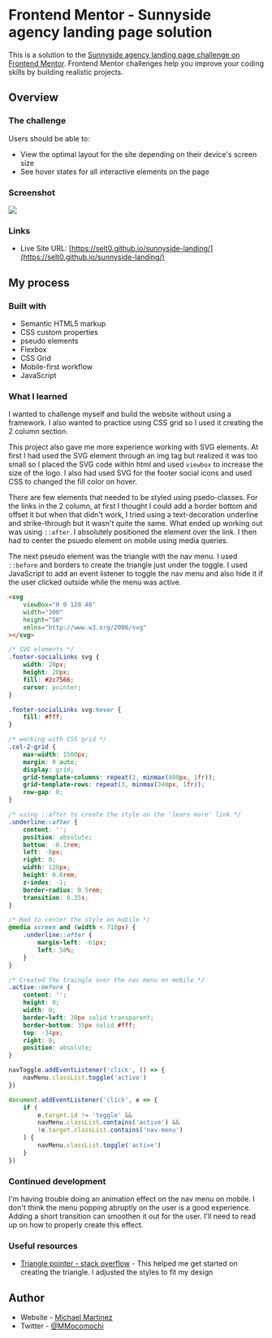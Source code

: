 # Frontend Mentor - Sunnyside agency landing page solution

This is a solution to the [Sunnyside agency landing page challenge on Frontend Mentor](https://www.frontendmentor.io/challenges/sunnyside-agency-landing-page-7yVs3B6ef). Frontend Mentor challenges help you improve your coding skills by building realistic projects.

## Overview

### The challenge

Users should be able to:

- View the optimal layout for the site depending on their device's screen size
- See hover states for all interactive elements on the page

### Screenshot

![](./images/Sunnyside%20Landing.gif)

### Links

- Live Site URL: [https://selt0.github.io/sunnyside-landing/](https://selt0.github.io/sunnyside-landing/)

## My process

### Built with

- Semantic HTML5 markup
- CSS custom properties
- pseudo elements
- Flexbox
- CSS Grid
- Mobile-first workflow
- JavaScript

### What I learned

I wanted to challenge myself and build the website without using a framework. I also wanted to practice using CSS grid so I used it creating the 2 column section.

This project also gave me more experience working with SVG elements. At first I had used the SVG element through an img tag but realized it was too small so I placed the SVG code within html and used <code>viewbox</code> to increase the size of the logo. I also had used SVG for the footer social icons and used CSS to changed the fill color on hover.

There are few elements that needed to be styled using psedo-classes. For the links in the 2 column, at first I thought I could add a border bottom and offset it but when that didn't work, I tried using a text-decoration underline and strike-through but it wasn't quite the same. What ended up working out was using <code>::after</code>. I absolutely positioned the element over the link. I then had to center the psuedo element on mobile using media queries.

The next pseudo element was the triangle with the nav menu. I used <code>::before</code> and borders to create the triangle just under the toggle. I used JavaScript to add an event listener to toggle the nav menu and also hide it if the user clicked outside while the menu was active.

```html
<svg
	viewBox="0 0 120 40"
	width="300"
	height="50"
	xmlns="http://www.w3.org/2000/svg"
></svg>
```

```css
/* SVG elements */
.footer-socialLinks svg {
	width: 20px;
	height: 20px;
	fill: #2c7566;
	cursor: pointer;
}

.footer-socialLinks svg:hover {
	fill: #fff;
}

/* working with CSS grid */
.col-2-grid {
	max-width: 1500px;
	margin: 0 auto;
	display: grid;
	grid-template-columns: repeat(2, minmax(400px, 1fr));
	grid-template-rows: repeat(3, minmax(340px, 1fr));
	row-gap: 0;
}

/* using ::after to create the style on the 'learn more' link */
.underline::after {
	content: '';
	position: absolute;
	bottom: -0.1rem;
	left: -8px;
	right: 0;
	width: 120px;
	height: 0.6rem;
	z-index: -1;
	border-radius: 0.5rem;
	transition: 0.35s;
}

/* Had to center the style on mobile */
@media screen and (width < 710px) {
	.underline::after {
		margin-left: -61px;
		left: 50%;
	}
}

/* Created the traingle over the nav menu on mobile */
.active::before {
	content: '';
	height: 0;
	width: 0;
	border-left: 30px solid transparent;
	border-bottom: 35px solid #fff;
	top: -34px;
	right: 0;
	position: absolute;
}
```

```js
navToggle.addEventListener('click', () => {
	navMenu.classList.toggle('active')
})

document.addEventListener('click', e => {
	if (
		e.target.id != 'toggle' &&
		navMenu.classList.contains('active') &&
		!e.target.classList.contains('nav-menu')
	) {
		navMenu.classList.toggle('active')
	}
})
```

### Continued development

I'm having trouble doing an animation effect on the nav menu on mobile. I don't think the menu popping abruptly on the user is a good experience. Adding a short transition can smoothen it out for the user. I'll need to read up on how to properly create this effect.

### Useful resources

- [Triangle pointer - stack overflow](https://stackoverflow.com/questions/65458153/adding-triangle-pointer-to-the-center-of-bottom-of-nav-item-menu) - This helped me get started on creating the triangle. I adjusted the styles to fit my design

## Author

- Website - [Michael Martinez](https://michael-martinez.netlify.app/)
- Twitter - [@MMocomochi](https://twitter.com/MMocomochi)
